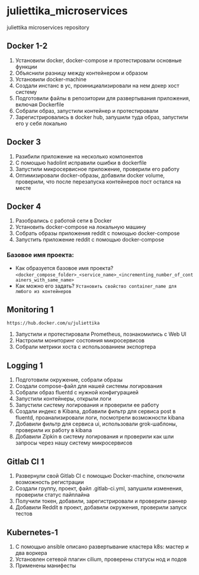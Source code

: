 # juliettika_microservices
juliettika microservices repository

## Docker 1-2
1. Установили docker, docker-compose и протестировали основные функции
2. Объяснили разницу между контейнером и образом
3. Установили docker-machine
4. Создали инстанс в yc, проинициализировали на нем докер хост систему
5. Подготовили файлы в репозитории для развертывания приложения, включая Dockerfile
6. Собрали образ, запустили контейнер и протестировали
7. Зарегистрировались в docker hub, запушили туда образ, запустили его у себя локально

## Docker 3
1. Разибили приложение на несколько компонентов
2. С помощью hadolint исправили ошибки в dockerfile
3. Запустили микросервисное приложение, проверили его работу
4. Оптимизировали docker-образы, добавили docker volume, проверили, что после перезапуска контейнеров пост остался на месте

## Docker 4
1. Разобрались с работой сети в Docker
2. Установить docker-compose на локальную машину
3. Собрать образы приложения reddit с помощью docker-compose
4. Запустить приложение reddit с помощью docker-compose

### Базовое имя проекта:

- Как образуется базовое имя проекта? ```<docker_compose_folder>_<service_name>_<incrementing_number_of_containers_with_same_name>```
- Как можно его задать? ```Установить свойство container_name для любого из контейнеров```

## Monitoring 1
```https://hub.docker.com/u/juliettika```
1. Запустили и протестировали Prometheus, познакомились с Web UI
2. Настроили мониторинг состояния микросервисов
3. Собрали метрики хоста с использованием экспортера

## Logging 1
1. Подготовили окружение, собрали образы
2. Создали compose-файл для нашей системы логирования
3. Cобрали образ fluentd с нужной конфигурацией
4. Запустили контейнеры, открыли логи
5. Запустили систему логирования и проверили ее работу
6. Создали индекс в Kibana, добавили фильтр для сервиса post в fluentd, проанализировали логи, посмотрели возможности kibana
7. Добавили фильтр для сервиса ui, использовали grok-шаблоны, проверили их работу в kibana
8. Добавили Zipkin в систему логирования и проверили как шли запросы через нашу систему микросервисов

## Gitlab CI 1
1. Развернули свой Gitlab CI с помощью Docker-machine, отключили возможность регистрации
2. Создали группу, проект, файл .gitlab-ci.yml, запушили изменения, проверили статус пайплайна
3. Получили токен, добавили, зарегистрировали и проверили раннер
4. Добавили Reddit в проект, добавили окружения, проверили запуск тестов

## Kubernetes-1
1. С помощью ansible описано развертывание кластера k8s: мастер и два воркера
2. Установлен сетевой плагин cilium, проверены статусы нод и подов
3. Применены манифесты
